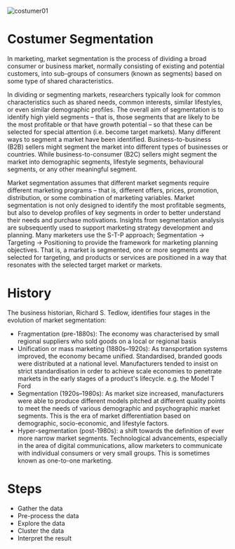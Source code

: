 ![costumer01](https://user-images.githubusercontent.com/82250641/119455417-f6572f00-bd0f-11eb-9a2f-22a33027849b.png)
# Costumer Segmentation

In marketing, market segmentation is the process of dividing a broad consumer or business market, normally consisting of existing and potential customers, into sub-groups of consumers (known as segments) based on some type of shared characteristics.

In dividing or segmenting markets, researchers typically look for common characteristics such as shared needs, common interests, similar lifestyles, or even similar demographic profiles. The overall aim of segmentation is to identify high yield segments – that is, those segments that are likely to be the most profitable or that have growth potential – so that these can be selected for special attention (i.e. become target markets). Many different ways to segment a market have been identified. Business-to-business (B2B) sellers might segment the market into different types of businesses or countries. While business-to-consumer (B2C) sellers might segment the market into demographic segments, lifestyle segments, behavioural segments, or any other meaningful segment.

Market segmentation assumes that different market segments require different marketing programs – that is, different offers, prices, promotion, distribution, or some combination of marketing variables. Market segmentation is not only designed to identify the most profitable segments, but also to develop profiles of key segments in order to better understand their needs and purchase motivations. Insights from segmentation analysis are subsequently used to support marketing strategy development and planning. Many marketers use the S-T-P approach; Segmentation → Targeting → Positioning to provide the framework for marketing planning objectives. That is, a market is segmented, one or more segments are selected for targeting, and products or services are positioned in a way that resonates with the selected target market or markets.

# History
The business historian, Richard S. Tedlow, identifies four stages in the evolution of market segmentation:

- Fragmentation (pre-1880s): The economy was characterised by small regional suppliers who sold goods on a local or regional basis
- Unification or mass marketing (1880s–1920s): As transportation systems improved, the economy became unified. Standardised, branded goods were distributed at a national level. Manufacturers tended to insist on strict standardisation in order to achieve scale economies to penetrate markets in the early stages of a product's lifecycle. e.g. the Model T Ford
- Segmentation (1920s–1980s): As market size increased, manufacturers were able to produce different models pitched at different quality points to meet the needs of various demographic and psychographic market segments. This is the era of market differentiation based on demographic, socio-economic, and lifestyle factors.
- Hyper-segmentation (post-1980s): a shift towards the definition of ever more narrow market segments. Technological advancements, especially in the area of digital communications, allow marketers to communicate with individual consumers or very small groups. This is sometimes known as one-to-one marketing.

# Steps

- Gather the data
- Pre-process the data
- Explore the data
- Cluster the data
- Interpret the result
